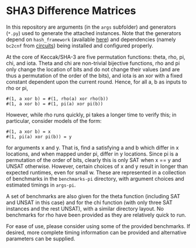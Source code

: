 # SHA3 Difference Matrices

In this repository are arguments (in the `args` subfolder) and generators (`*.py`) used to generate
the attached instances. Note that the generators depend on `hash_framework` (available
[here](https://github.com/cipherboy/hash_framework)) and dependencies (namely `bc2cnf` from
[circuits](https://users.ics.aalto.fi/tjunttil/circuits)) being installed and configured properly.

At the core of Keccak/SHA-3 are five permutation functions: theta, rho, pi, chi, and iota. Theta and
chi are non-trivial bijective functions, rho and pi only change the location of bits and do not
change their values (and are thus a permutation of the order of the bits), and iota is an xor with a
fixed constant dependent upon the current round. Hence, for all a, b as inputs to rho or pi,

    #(1, a xor b) = #(1, rho(a) xor rho(b))
    #(1, a xor b) = #(1, pi(a) xor pi(b))

However, while rho runs quickly, pi takes a longer time to verify this; in particular, consider models
of the form:

    #(1, a xor b) = x
    #(1, pi(a) xor pi(b)) = y

for arguments x and y. That is, find a satisfying a and b which differ in x locations, and when mapped
under pi, differ in y locations. Since pi is a permutation of the order of bits, clearly this is only
SAT when x == y and UNSAT otherwise. However, certain choices of x and y result in longer than expected
runtimes, even for small w. These are represented in a collection of benchmarks in the `benchmarks-pi`
directory, with argument choices and estimated timings in `args-pi`.

A set of benchmarks are also given for the theta function (including SAT and UNSAT in this case) and
for the chi function (with only three SAT instances and the rest UNSAT), with a similar directory
layout. No benchmarks for rho have been provided as they are relatively quick to run.

For ease of use, please consider using some of the provided benchmarks. If desired, more complete timing
information can be provided and alternative parameters can be supplied.
